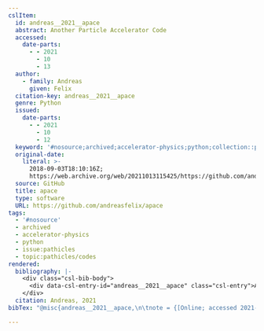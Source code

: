 ```yaml
---
cslItem:
  id: andreas__2021__apace
  abstract: Another Particle Accelerator Code
  accessed:
    date-parts:
      - - 2021
        - 10
        - 13
  author:
    - family: Andreas
      given: Felix
  citation-key: andreas__2021__apace
  genre: Python
  issued:
    date-parts:
      - - 2021
        - 10
        - 12
  keyword: '#nosource;archived;accelerator-physics;python;collection::pathicles::codes'
  original-date:
    literal: >-
      2018-09-03T18:10:16Z;
      https://web.archive.org/web/20211013115425/https://github.com/andreasfelix/apace
  source: GitHub
  title: apace
  type: software
  URL: https://github.com/andreasfelix/apace
tags:
  - '#nosource'
  - archived
  - accelerator-physics
  - python
  - issue:pathicles
  - topic:pathicles/codes
rendered:
  bibliography: |-
    <div class="csl-bib-body">
      <div data-csl-entry-id="andreas__2021__apace" class="csl-entry">Andreas, F. 2021 <i>apace</i>. Available at: https://github.com/andreasfelix/apace (Accessed: October 13, 2021).</div>
    </div>
  citation: Andreas, 2021
bibTex: "@misc{andreas__2021__apace,\n\tnote = {[Online; accessed 2021-10-13]},\n\tauthor = {Andreas, Felix},\n\tyear = {2021},\n\tmonth = {oct 12},\n\ttitle = {apace},\n\ttype = {Python},\n\thowpublished = {https://github.com/andreasfelix/apace},\n}\n\n"

---
```

